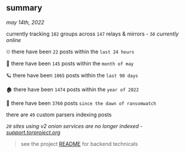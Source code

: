 
## summary
_may 14th, 2022_

currently tracking `102` groups across `147` relays & mirrors - _`56` currently online_

⏲ there have been `22` posts within the `last 24 hours`

🦈 there have been `145` posts within the `month of may`

🪐 there have been `1065` posts within the `last 90 days`

🏚 there have been `1474` posts within the `year of 2022`

🦕 there have been `3760` posts `since the dawn of ransomwatch`

there are `49` custom parsers indexing posts

_`20` sites using v2 onion services are no longer indexed - [support.torproject.org](https://support.torproject.org/onionservices/v2-deprecation/)_

> see the project [README](https://github.com/thetanz/ransomwatch#ransomwatch--) for backend technicals
